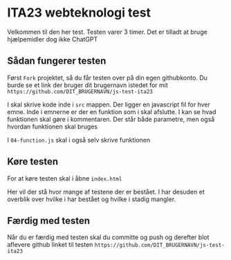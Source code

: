# ITA23 webteknologi test

Velkommen til den her test. Testen varer 3 timer. Det er tilladt at
bruge hjælpemidler dog ikke ChatGPT

## Sådan fungerer testen

Først `Fork` projektet, så du får testen over på din egen githubkonto.
Du burde se et link der bruger dit brugernavn istedet for
mit `https://github.com/DIT_BRUGERNAVN/js-test-ita23`

I skal skrive kode inde i `src` mappen. Der ligger en javascript fil
for hver emne. Inde i emnerne er der en funktion som i skal afslutte.
I kan se hvad funktionen skal gøre i kommentaren. Der står både
parametre, men også hvordan funktionen skal bruges

I `04-function.js` skal i også selv skrive funktionen

## Køre testen

For at køre testen skal i åbne `index.html`

Her vil der stå hvor mange af testene der er bestået. I har desuden et
overblik over hvilke i har bestået og hvilke i stadig mangler.

## Færdig med testen

Når du er færdig med testen skal du committe og push og derefter blot
aflevere github linket til
testen `https://github.com/DIT_BRUGERNAVN/js-test-ita23`